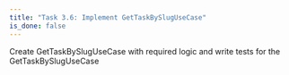 ```yaml
---
title: "Task 3.6: Implement GetTaskBySlugUseCase"
is_done: false
---
```


Create GetTaskBySlugUseCase with required logic and write tests for the GetTaskBySlugUseCase
